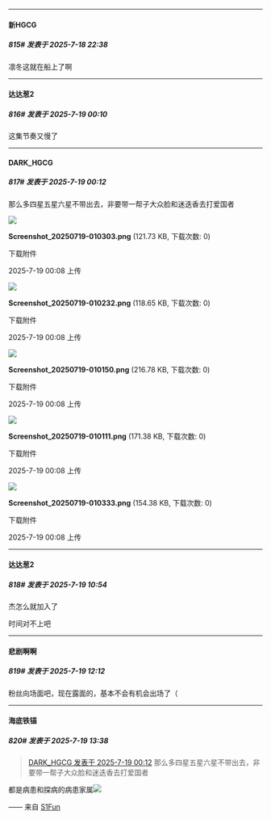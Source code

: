 ﻿
*****

####  新HGCG  
##### 815#       发表于 2025-7-18 22:38

凛冬这就在船上了啊


*****

####  达达葱2  
##### 816#       发表于 2025-7-19 00:10

这集节奏又慢了

*****

####  DARK_HGCG  
##### 817#       发表于 2025-7-19 00:12

那么多四星五星六星不带出去，非要带一帮子大众脸和迷迭香去打爱国者

<img src="https://img.stage1st.com/forum/202507/19/000815b6nrww7wrrb86i8y.png" referrerpolicy="no-referrer">

<strong>Screenshot_20250719-010303.png</strong> (121.73 KB, 下载次数: 0)

下载附件

2025-7-19 00:08 上传

<img src="https://img.stage1st.com/forum/202507/19/000815m428hh7bzh1suseh.png" referrerpolicy="no-referrer">

<strong>Screenshot_20250719-010232.png</strong> (118.65 KB, 下载次数: 0)

下载附件

2025-7-19 00:08 上传

<img src="https://img.stage1st.com/forum/202507/19/000816oxj1o5l2xm7vpp9d.png" referrerpolicy="no-referrer">

<strong>Screenshot_20250719-010150.png</strong> (216.78 KB, 下载次数: 0)

下载附件

2025-7-19 00:08 上传

<img src="https://img.stage1st.com/forum/202507/19/000816lhuiuui7272yeuur.png" referrerpolicy="no-referrer">

<strong>Screenshot_20250719-010111.png</strong> (171.38 KB, 下载次数: 0)

下载附件

2025-7-19 00:08 上传

<img src="https://img.stage1st.com/forum/202507/19/000815t39di9gpz1i6biin.png" referrerpolicy="no-referrer">

<strong>Screenshot_20250719-010333.png</strong> (154.38 KB, 下载次数: 0)

下载附件

2025-7-19 00:08 上传


*****

####  达达葱2  
##### 818#       发表于 2025-7-19 10:54

杰怎么就加入了

时间对不上吧


*****

####  悲剧啊啊  
##### 819#       发表于 2025-7-19 12:12

粉丝向场面吧，现在露面的，基本不会有机会出场了（


*****

####  海底铁锚  
##### 820#       发表于 2025-7-19 13:38

<blockquote><a href="httphttps://stage1st.com/2b/forum.php?mod=redirect&amp;goto=findpost&amp;pid=68120890&amp;ptid=2033697" target="_blank">DARK_HGCG 发表于 2025-7-19 00:12</a>
那么多四星五星六星不带出去，非要带一帮子大众脸和迷迭香去打爱国者</blockquote>
都是病患和探病的病患家属<img src="https://static.stage1st.com/image/smiley/face2017/037.png" referrerpolicy="no-referrer">

—— 来自 [S1Fun](https://s1fun.koalcat.com)

